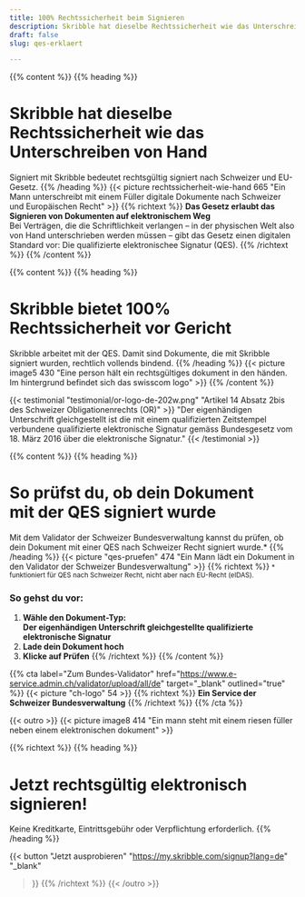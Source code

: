 ```yaml
---
title: 100% Rechtssicherheit beim Signieren
description: Skribble hat dieselbe Rechtssicherheit wie das Unterschreiben von Hand und bietet 100% Rechtssicherheit vor Gericht.
draft: false
slug: qes-erklaert

---
```


{{% content %}}
{{% heading %}}
# Skribble hat dieselbe Rechtssicherheit wie das Unterschreiben von Hand
Signiert mit Skribble bedeutet rechtsgültig signiert nach Schweizer und EU-Gesetz.
{{% /heading %}}
{{< picture rechtssicherheit-wie-hand 665 "Ein Mann unterschreibt mit einem Füller digitale Dokumente nach Schweizer und Europäischen Recht" >}}
{{% richtext %}}
**Das Gesetz erlaubt das Signieren von Dokumenten auf elektronischem Weg**<br>
Bei Verträgen, die die Schriftlichkeit verlangen – in der physischen Welt also von Hand unterschrieben werden müssen – gibt das Gesetz einen digitalen Standard vor: Die qualifizierte elektronischee Signatur (QES).
{{% /richtext %}}
{{% /content %}}

[//]: # (--------------------------------------------------------------------------------------------------------------)

{{% content %}}
{{% heading %}}
# Skribble bietet 100% Rechtssicherheit vor Gericht
Skribble arbeitet mit der QES. Damit sind Dokumente, die mit Skribble signiert wurden, rechtlich vollends bindend.
{{% /heading %}}
{{< picture image5 430 "Eine person hält ein rechtsgültiges dokument in den händen. Im hintergrund befindet sich das swisscom logo" >}}
{{% /content %}}

[//]: # (--------------------------------------------------------------------------------------------------------------)

{{< testimonial "testimonial/or-logo-de-202w.png" "Artikel 14 Absatz 2bis des Schweizer Obligationenrechts (OR)" >}}
"Der eigenhändigen Unterschrift gleichgestellt ist die mit einem qualifizierten Zeitstempel verbundene qualifizierte elektronische Signatur gemäss Bundesgesetz vom 18. März 2016 über die elektronische Signatur."
{{< /testimonial >}}

[//]: # (--------------------------------------------------------------------------------------------------------------)

{{% content %}}
{{% heading %}}
# So prüfst du, ob dein Dokument <br class="hide-for-mobile">mit der QES signiert wurde
Mit dem Validator der Schweizer Bundesverwaltung kannst du prüfen, ob dein Dokument mit einer QES nach Schweizer Recht signiert wurde.*
{{% /heading %}}
{{< picture "qes-pruefen" 474 "Ein Mann lädt ein Dokument in den Validator der Schweizer Bundesverwaltung" >}}
{{% richtext %}}
<small>* funktioniert für QES nach Schweizer Recht, nicht aber nach EU-Recht (eIDAS).</small>
### So gehst du vor:
1. **Wähle den Dokument-Typ: <br class="hide-for-mobile">Der eigenhändigen Unterschrift gleichgestellte qualifizierte elektronische Signatur**
2. **Lade dein Dokument hoch**
3. **Klicke auf Prüfen**
{{% /richtext %}}
{{% /content %}}

{{% cta
  label="Zum Bundes-Validator"
  href="https://www.e-service.admin.ch/validator/upload/all/de"
  target="_blank"
  outlined="true"
%}}
{{< picture "ch-logo" 54 >}}
{{% richtext %}}
**Ein Service der Schweizer Bundesverwaltung**
{{% /richtext %}}
{{% /cta %}}

[//]: # (--------------------------------------------------------------------------------------------------------------)

{{< outro >}}
{{< picture image8 414 "Ein mann steht mit einem riesen füller neben einem elektronischen dokument" >}}

{{% richtext %}}
{{% heading %}}
# Jetzt rechtsgültig elektronisch signieren!
Keine Kreditkarte, Eintrittsgebühr oder Verpflichtung erforderlich.
{{% /heading %}}

{{< button
  "Jetzt ausprobieren"
  "https://my.skribble.com/signup?lang=de"
  "_blank"
>}}
{{% /richtext %}}
{{< /outro >}}
